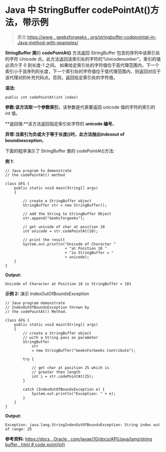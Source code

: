 # Java 中 StringBuffer codePointAt()方法，带示例

> 原文:[https://www . geeksforgeeks . org/stringbuffer-codepointat-in-Java-method-with-examples/](https://www.geeksforgeeks.org/stringbuffer-codepointat-method-in-java-with-examples/)

**StringBuffer 类**的 **codePointAt()** 方法返回 StringBuffer 包含的序列中该索引处的字符 Unicode 点。此方法返回该索引处的字符的“Unicodenumber”。索引的值必须介于 0 到长度-1 之间。
如果给定索引处的字符值位于高代理范围内，下一个索引小于该序列的长度，下一个索引处的字符值位于低代理范围内，则返回对应于该代理对的补充代码点。否则，返回给定索引处的字符值。

**语法:**

```
public int codePointAt(int index)
```

**参数:**该方法取一个参数**索引**，该参数是代表要返回 unicode 值的字符的索引的 int 值。

**返回值:**该方法返回指定索引处字符的 **unicode 编号**。

**异常:**当索引为负或大于等于长度()时，此方法抛出**indexout of boundsexception**。

下面的程序演示了 StringBuffer 类的 codePointAt()方法:

**例 1:**

```
// Java program to demonstrate
// the codePointAt() method

class GFG {
    public static void main(String[] args)
    {

        // create a StringBuffer object
        StringBuffer str = new StringBuffer();

        // add the String to StringBuffer Object
        str.append("Geeksforgeeks");

        // get unicode of char at position 10
        int unicode = str.codePointAt(10);

        // print the result
        System.out.println("Unicode of Character "
                           + "at Position 10 "
                           + "in StringBuffer = "
                           + unicode);
    }
}
```

**Output:**

```
Unicode of Character at Position 10 in StringBuffer = 101

```

**示例 2:** 演示 IndexOutOfBoundsException

```
// Java program demonstrate
// IndexOutOfBoundsException thrown by
// the codePointAt() Method.

class GFG {
    public static void main(String[] args)
    {
        // create a StringBuffer object
        // with a String pass as parameter
        StringBuffer
            str
            = new StringBuffer("GeeksForGeeks Contribute");

        try {

            // get char at position 25 which is
            // greater then length
            int i = str.codePointAt(25);
        }

        catch (IndexOutOfBoundsException e) {
            System.out.println("Exception: " + e);
        }
    }
}
```

**Output:**

```
Exception: java.lang.StringIndexOutOfBoundsException: String index out of range: 25

```

**参考资料:**
[https://docs . Oracle . com/javae/10/docs/API/Java/lang/string buffer . html # code point(int)](https://docs.oracle.com/javase/10/docs/api/java/lang/StringBuffer.html#codePointAt(int))